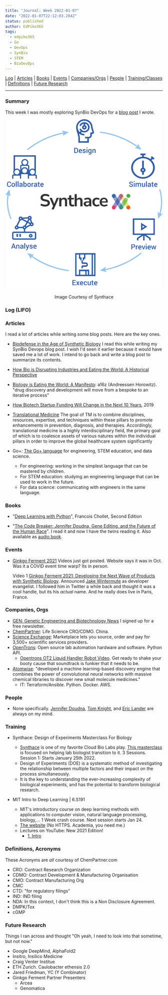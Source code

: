 ```yaml
---
title: "Journal: Week 2022-01-07"
date: "2022-01-07T22:12:03.284Z"
status: published
author: EdPike365
tags:
  - edpike365
  - Go
  - DevOps
  - SynBio
  - STEM
  - BioDevOps
---
```


[Log](#log-lifo) | [Articles](#articles) | [Books](#books) | [Events](#events) | [Companies/Orgs](#companies-orgs) | [People](#people) | [Training/Classes](#training) | [Definitions](#definitions-acronyms) | [Future Research](#future-research)

---

### Summary

This week I was mostly exploring SynBio DevOps for a [blog post](/synbio-devops) I wrote.

![Synthace](synthace.png)

<p align="center">Image Courtesy of Synthace</p>

### Log (LIFO)

### Articles

I read a lot of articles while writing some blog posts. Here are the key ones.

- [Biodefense in the Age of Synthetic Biology](https://www.ncbi.nlm.nih.gov/books/NBK535871/) I read this while writing my SynBio Devops blog post. I wish I'd seen it earlier because it would have saved me a lot of work. I intend to go back and write a blog post to summarize its contents.

- [How Bio is Disrupting Industries and Eating the World: A Historical Perspective](https://strangehelix.com/?p=f3523c96b99d)

- [Biology is Eating the World: A Manifesto](https://a16z.com/2019/10/28/biology-eating-world-a16z-manifesto/): a16z (Andreessen Horowitz). "drug discovery and development will move from a bespoke to an iterative process"

- [How Biotech Startup Funding Will Change in the Next 10 Years](https://www.ycombinator.com/library/4L-how-biotech-startup-funding-will-change-in-the-next-10-years), 2019

- [Translational Medicine](https://en.wikipedia.org/wiki/Translational_medicine) The goal of TM is to combine disciplines, resources, expertise, and techniques within these pillars to promote enhancements in prevention, diagnosis, and therapies. Accordingly, translational medicine is a highly interdisciplinary field, the primary goal of which is to coalesce assets of various natures within the individual pillars in order to improve the global healthcare system significantly

- Go+: [The Go+ language](https://github.com/goplus/gop) for engineering, STEM education, and data science.
  - For engineering: working in the simplest language that can be mastered by children.
  - For STEM education: studying an engineering language that can be used to work in the future.
  - For data science: communicating with engineers in the same language.

### Books

- "[Deep Learning with Python](https://www.manning.com/books/deep-learning-with-python-second-edition?gclid=Cj0KCQiAw9qOBhC-ARIsAG-rdn46abAzsF3bC_3pVQtSgwAFq4kVQ8ajeIlsgFy9_LLQZsZ5yRYDvxEaAkOgEALw_wcB)", Francois Chollet, Second Edition

- "[The Code Breaker: Jennifer Doudna, Gene Editing, and the Future of the Human Race](https://www.amazon.com/Code-Breaker-Jennifer-Doudna-Editing/dp/1982115858)". I read it and now I have the twins reading it. Also available as [audio book](https://www.amazon.com/Code-Breaker-Jennifer-Doudna-Editing/dp/B08GP2J186/ref=tmm_aud_swatch_0?_encoding=UTF8&qid=&sr=).

### Events

- [Ginkgo Ferment 2021](https://www.ginkgoferment.com/) Videos just got posted. Website says it was in Oct. Was it a COVID event time warp? Its in person.

  Video 1 [Ginkgo Ferment 2021: Developing the Next Wave of Products with Synthetic Biology](https://www.youtube.com/watch?v=c-9tc4NfK3k). Announced [Jake Wintermute](https://wintermute.bio/) as developer evangelist. I followed him in Twitter a while back and thought it was a cool handle, but its his _actual_ name. And he really does live in Paris, France.

### Companies, Orgs

- [GEN: Genetic Engineering and Biotechnology News](https://www.genengnews.com/) I signed up for a free newsletter.
- [ChemPartner](https://www.chempartner.com/): Life Science CRO/CDMO. China.
- [Science Exchange](https://ww2.scienceexchange.com/s/): Marketplace lets you source, order and pay for 3,500+ scientific services providers.
- [OpenTrons](https://opentrons.com/): Open source lab automation hardware and software. Python API.
  - [Opentrons OT2 Liquid Handler Robot Video](https://vimeo.com/260833720?embedded=true&source=vimeo_logo&owner=66172389). Get ready to shake your booty cause that soundtrack is funkier that it needs to be.
- [Atomwise](https://www.atomwise.com/): "developed a machine learning-based discovery engine that combines the power of convolutional neural networks with massive chemical libraries to discover new small molecule medicines."
  - IT: Terraform/Ansible. Python. Docker. AWS.

### People

- None specifically. [Jennifer Doudna](https://en.wikipedia.org/wiki/Jennifer_Doudna), [Tom Knight](<https://en.wikipedia.org/wiki/Tom_Knight_(scientist)>), and [Eric Lander](https://en.wikipedia.org/wiki/Eric_Lander) are always on my mind.

### Training

- Synthace: Design of Experiments Masterclass For Biology

  - [Synthace](https://www.synthace.com/) is one of my favorite Cloud Bio Labs play. [This masterclass](https://www.synthace.com/design-of-experiments-masterclass-for-biology/) is focused on helping lab biologist transition to it. 3 Sessions. Session 1: Starts January 25th 2022.
  - Design of Experiments (DOE) is a systematic method of investigating the relationship between multiple factors and their impact on the process simultaneously.
  - It is the key to understanding the ever-increasing complexity of biological experiments, and has the potential to transform biological research.

- MIT Intro to Deep Learning | 6.S191

  - MIT's introductory course on deep learning methods with applications to computer vision, natural language processing, biology,... 1 Week crash course. Next session starts Jan 24.
  - [The website](http://introtodeeplearning.com/) (No HTTPS. Academia, you need me.)
  - Lectures on YouTube: New 2021 Edition!
    - [1. Intro](https://www.youtube.com/watch?v=5tvmMX8r_OM)

### Definitions, Acronyms

These Acronyms are _all_ courtesy of ChemPartner.com

- CRO: Contract Research Organization
- CDMO: Contract Development & Manufacturing Organisation
- CMO: Contract Manufacturing Org
- CMC
- CTD: "for regulatory filings"
- IND: IND filing
- NDA: In this context, I don't think this is a Non Disclosure Agreement.
- DMPK/Tox
- cGMP

### Future Research

Things I ran across and thought "Oh yeah, I need to look into that sometime, but not now."

- Google DeepMind, AlphaFold2
- Insitro, Insilico Medicine
- Craig Venter Institue
- ETH Zurich. Caulobacter ethensis 2.0
- Jared Friedman, YC (Y Combinator)
- Ginkgo Ferment Partner Presenters
  - Arcea
  - Genomatica
